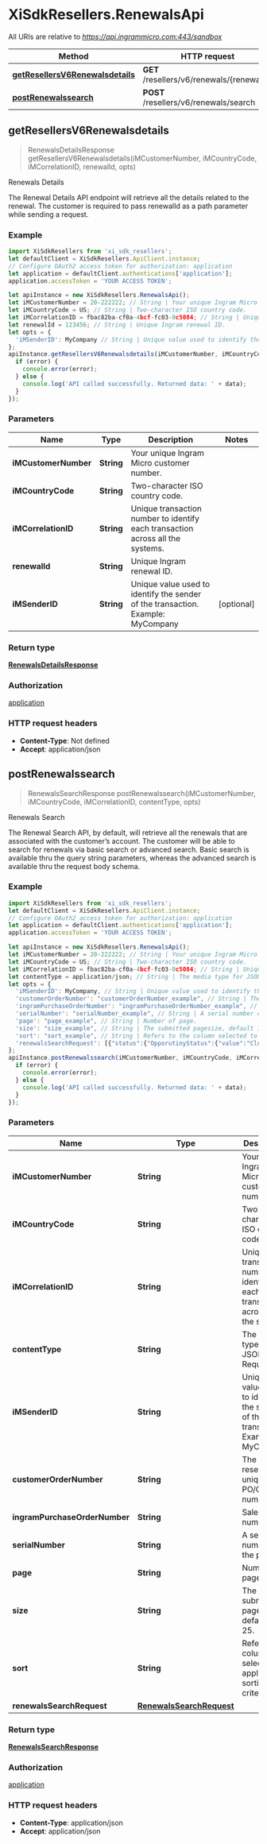 # XiSdkResellers.RenewalsApi

All URIs are relative to *https://api.ingrammicro.com:443/sandbox*

Method | HTTP request | Description
------------- | ------------- | -------------
[**getResellersV6Renewalsdetails**](RenewalsApi.md#getResellersV6Renewalsdetails) | **GET** /resellers/v6/renewals/{renewalId} | Renewals Details
[**postRenewalssearch**](RenewalsApi.md#postRenewalssearch) | **POST** /resellers/v6/renewals/search | Renewals Search



## getResellersV6Renewalsdetails

> RenewalsDetailsResponse getResellersV6Renewalsdetails(iMCustomerNumber, iMCountryCode, iMCorrelationID, renewalId, opts)

Renewals Details

The Renewal Details API endpoint will retrieve all the details related to the renewal. The customer is required to pass renewalId as a path parameter while sending a request.

### Example

```javascript
import XiSdkResellers from 'xi_sdk_resellers';
let defaultClient = XiSdkResellers.ApiClient.instance;
// Configure OAuth2 access token for authorization: application
let application = defaultClient.authentications['application'];
application.accessToken = 'YOUR ACCESS TOKEN';

let apiInstance = new XiSdkResellers.RenewalsApi();
let iMCustomerNumber = 20-222222; // String | Your unique Ingram Micro customer number.
let iMCountryCode = US; // String | Two-character ISO country code.
let iMCorrelationID = fbac82ba-cf0a-4bcf-fc03-0c5084; // String | Unique transaction number to identify each transaction across all the systems.
let renewalId = 123456; // String | Unique Ingram renewal ID.
let opts = {
  'iMSenderID': MyCompany // String | Unique value used to identify the sender of the transaction. Example: MyCompany
};
apiInstance.getResellersV6Renewalsdetails(iMCustomerNumber, iMCountryCode, iMCorrelationID, renewalId, opts, (error, data, response) => {
  if (error) {
    console.error(error);
  } else {
    console.log('API called successfully. Returned data: ' + data);
  }
});
```

### Parameters


Name | Type | Description  | Notes
------------- | ------------- | ------------- | -------------
 **iMCustomerNumber** | **String**| Your unique Ingram Micro customer number. | 
 **iMCountryCode** | **String**| Two-character ISO country code. | 
 **iMCorrelationID** | **String**| Unique transaction number to identify each transaction across all the systems. | 
 **renewalId** | **String**| Unique Ingram renewal ID. | 
 **iMSenderID** | **String**| Unique value used to identify the sender of the transaction. Example: MyCompany | [optional] 

### Return type

[**RenewalsDetailsResponse**](RenewalsDetailsResponse.md)

### Authorization

[application](../README.md#application)

### HTTP request headers

- **Content-Type**: Not defined
- **Accept**: application/json


## postRenewalssearch

> RenewalsSearchResponse postRenewalssearch(iMCustomerNumber, iMCountryCode, iMCorrelationID, contentType, opts)

Renewals Search

The Renewal Search API, by default, will retrieve all the renewals that are associated with the customer’s account. The customer will be able to search for renewals via basic search or advanced search. Basic search is available thru the query string parameters, whereas the advanced search is available thru the request body schema. 

### Example

```javascript
import XiSdkResellers from 'xi_sdk_resellers';
let defaultClient = XiSdkResellers.ApiClient.instance;
// Configure OAuth2 access token for authorization: application
let application = defaultClient.authentications['application'];
application.accessToken = 'YOUR ACCESS TOKEN';

let apiInstance = new XiSdkResellers.RenewalsApi();
let iMCustomerNumber = 20-222222; // String | Your unique Ingram Micro customer number.
let iMCountryCode = US; // String | Two-character ISO country code.
let iMCorrelationID = fbac82ba-cf0a-4bcf-fc03-0c5084; // String | Unique transaction number to identify each transaction across all the systems.
let contentType = application/json; // String | The media type for JSON Request.
let opts = {
  'iMSenderID': MyCompany, // String | Unique value used to identify the sender of the transaction. Example: MyCompany
  'customerOrderNumber': "customerOrderNumber_example", // String | The reseller's unique PO/Order number.
  'ingramPurchaseOrderNumber': "ingramPurchaseOrderNumber_example", // String | Sales order number.
  'serialNumber': "serialNumber_example", // String | A serial number of the product.
  'page': "page_example", // String | Number of page.
  'size': "size_example", // String | The submitted pagesize, default is 25.
  'sort': "sort_example", // String | Refers to the column selected to apply the sorting criteria.
  'renewalsSearchRequest': [{"status":{"OpporutinyStatus":{"value":"Closed","subStatus":"Renewal went direct"}},"dateType":{"startDate":{"customStartDate":"05/27/2023","customEndDate":"06/26/2023"},"endDate":{"customStartDate":"06/26/2023","customEndDate":"07/26/2023"},"invoiceDate":{"customStartDate":"05/27/2023","customEndDate":"06/26/2023"},"expirationDate":{"customStartDate":"06/26/2023","customEndDate":"07/26/2023"}},"vendor":"HP","endUser":"STARK"}] // RenewalsSearchRequest | 
};
apiInstance.postRenewalssearch(iMCustomerNumber, iMCountryCode, iMCorrelationID, contentType, opts, (error, data, response) => {
  if (error) {
    console.error(error);
  } else {
    console.log('API called successfully. Returned data: ' + data);
  }
});
```

### Parameters


Name | Type | Description  | Notes
------------- | ------------- | ------------- | -------------
 **iMCustomerNumber** | **String**| Your unique Ingram Micro customer number. | 
 **iMCountryCode** | **String**| Two-character ISO country code. | 
 **iMCorrelationID** | **String**| Unique transaction number to identify each transaction across all the systems. | 
 **contentType** | **String**| The media type for JSON Request. | 
 **iMSenderID** | **String**| Unique value used to identify the sender of the transaction. Example: MyCompany | [optional] 
 **customerOrderNumber** | **String**| The reseller&#39;s unique PO/Order number. | [optional] 
 **ingramPurchaseOrderNumber** | **String**| Sales order number. | [optional] 
 **serialNumber** | **String**| A serial number of the product. | [optional] 
 **page** | **String**| Number of page. | [optional] 
 **size** | **String**| The submitted pagesize, default is 25. | [optional] 
 **sort** | **String**| Refers to the column selected to apply the sorting criteria. | [optional] 
 **renewalsSearchRequest** | [**RenewalsSearchRequest**](RenewalsSearchRequest.md)|  | [optional] 

### Return type

[**RenewalsSearchResponse**](RenewalsSearchResponse.md)

### Authorization

[application](../README.md#application)

### HTTP request headers

- **Content-Type**: application/json
- **Accept**: application/json

